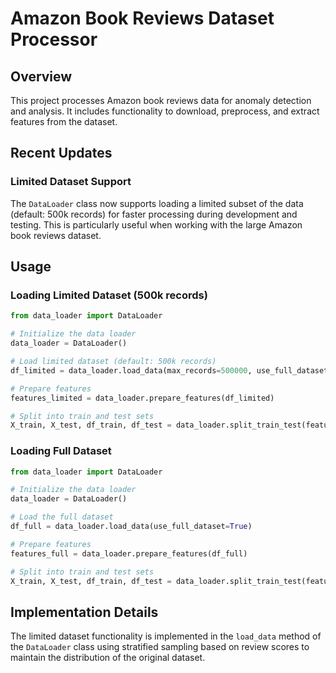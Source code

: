 # Amazon Book Reviews Dataset Processor

## Overview
This project processes Amazon book reviews data for anomaly detection and analysis. It includes functionality to download, preprocess, and extract features from the dataset.

## Recent Updates

### Limited Dataset Support
The `DataLoader` class now supports loading a limited subset of the data (default: 500k records) for faster processing during development and testing. This is particularly useful when working with the large Amazon book reviews dataset.

## Usage

### Loading Limited Dataset (500k records)
```python
from data_loader import DataLoader

# Initialize the data loader
data_loader = DataLoader()

# Load limited dataset (default: 500k records)
df_limited = data_loader.load_data(max_records=500000, use_full_dataset=False)

# Prepare features
features_limited = data_loader.prepare_features(df_limited)

# Split into train and test sets
X_train, X_test, df_train, df_test = data_loader.split_train_test(features_limited, df_limited)
```

### Loading Full Dataset
```python
from data_loader import DataLoader

# Initialize the data loader
data_loader = DataLoader()

# Load the full dataset
df_full = data_loader.load_data(use_full_dataset=True)

# Prepare features
features_full = data_loader.prepare_features(df_full)

# Split into train and test sets
X_train, X_test, df_train, df_test = data_loader.split_train_test(features_full, df_full)
```

## Implementation Details

The limited dataset functionality is implemented in the `load_data` method of the `DataLoader` class using stratified sampling based on review scores to maintain the distribution of the original dataset.